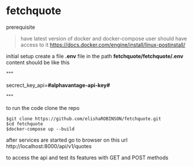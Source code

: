 # fetchquote
prerequisite
> have latest version of docker and docker-compose
> user should have access to it https://docs.docker.com/engine/install/linux-postinstall/

initial setup
create a file **.env** file in the path **fetchquote/fetchquote/.env**
content should be like this 

"""

secrect_key_api=**#alphavantage-api-key#**

"""

to run the code clone the repo 
  
  ```
  $git clone https://github.com/elishaROBINSON/fetchquote.git
  $cd fetchquote
  $docker-compose up --build
```
after services are started go to browser on this url
http://localhost:8000/api/v1/quotes

to access the api and test its features with GET and POST methods
